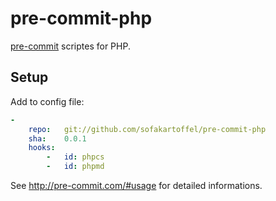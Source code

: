# pre-commit-php
[pre-commit](http://pre-commit.com/) scriptes for PHP.
## Setup
Add to config file:
```yaml
-
    repo:   git://github.com/sofakartoffel/pre-commit-php
    sha:    0.0.1
    hooks:
        -   id: phpcs
        -   id: phpmd
```
See http://pre-commit.com/#usage for detailed informations.
